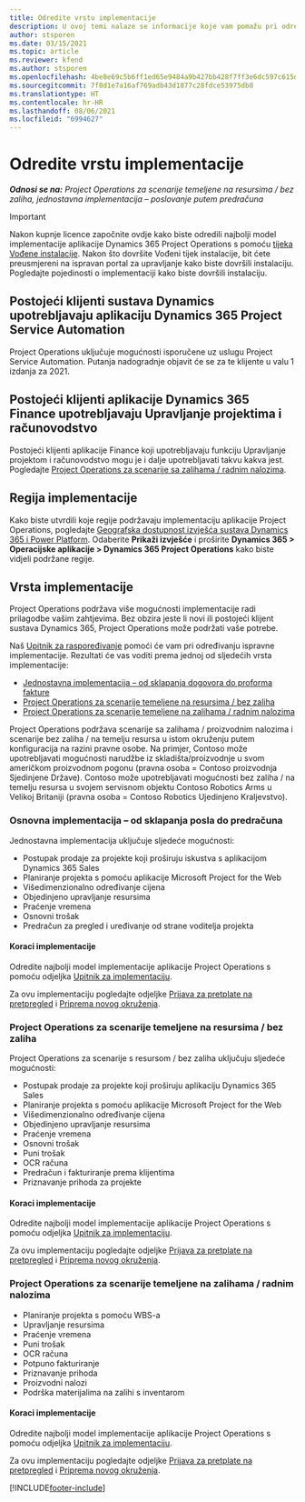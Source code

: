 ```yaml
---
title: Odredite vrstu implementacije
description: U ovoj temi nalaze se informacije koje vam pomažu pri određivanju ispravne vrste implementacije projektnih operacija za vašu tvrtku.
author: stsporen
ms.date: 03/15/2021
ms.topic: article
ms.reviewer: kfend
ms.author: stsporen
ms.openlocfilehash: 4be8e69c5b6ff1ed65e9484a9b427bb428f7ff3e6dc597c615d5586da52867ef
ms.sourcegitcommit: 7f8d1e7a16af769adb43d1877c28fdce53975db8
ms.translationtype: HT
ms.contentlocale: hr-HR
ms.lasthandoff: 08/06/2021
ms.locfileid: "6994627"
---
```

# <a name="determine-your-deployment-type"></a>Odredite vrstu implementacije

_**Odnosi se na:** Project Operations za scenarije temeljene na resursima / bez zaliha, jednostavna implementacija – poslovanje putem predračuna_

> [!IMPORTANT]
> Nakon kupnje licence započnite ovdje kako biste odredili najbolji model implementacije aplikacije Dynamics 365 Project Operations s pomoću [tijeka Vođene instalacije](https://aka.ms/provisionprojectoperations).
> Nakon što dovršite Vođeni tijek instalacije, bit ćete preusmjereni na ispravan portal za upravljanje kako biste dovršili instalaciju. Pogledajte pojedinosti o implementaciji kako biste dovršili instalaciju.


## <a name="existing-customers-of-dynamics-using-dynamics-365-project-service-automation"></a>Postojeći klijenti sustava Dynamics upotrebljavaju aplikaciju Dynamics 365 Project Service Automation
Project Operations uključuje mogućnosti isporučene uz uslugu Project Service Automation. Putanja nadogradnje objavit će se za te klijente u valu 1 izdanja za 2021.

## <a name="existing-customers-of-dynamics-365-finance-using-project-management-and-accounting"></a>Postojeći klijenti aplikacije Dynamics 365 Finance upotrebljavaju Upravljanje projektima i računovodstvo 

Postojeći klijenti aplikacije Finance koji upotrebljavaju funkciju Upravljanje projektom i računovodstvo mogu je i dalje upotrebljavati takvu kakva jest. Pogledajte [Project Operations za scenarije sa zalihama / radnim nalozima](#pma).


## <a name="deployment-regions"></a>Regija implementacije
Kako biste utvrdili koje regije podržavaju implementaciju aplikacije Project Operations, pogledajte [Geografska dostupnost izvješća sustava Dynamics 365 i Power Platform](https://dynamics.microsoft.com/en-us/geographic-availability/). Odaberite **Prikaži izvješće** i proširite **Dynamics 365 > Operacijske aplikacije > Dynamics 365 Project Operations** kako biste vidjeli podržane regije.

## <a name="deployment-types"></a>Vrsta implementacije
Project Operations podržava više mogućnosti implementacije radi prilagodbe vašim zahtjevima. Bez obzira jeste li novi ili postojeći klijent sustava Dynamics 365, Project Operations može podržati vaše potrebe.

Naš [Upitnik za raspoređivanje](https://aka.ms/provisionprojectoperations) pomoći će vam pri određivanju ispravne implementacije. Rezultati će vas voditi prema jednoj od sljedećih vrsta implementacije:

- [Jednostavna implementacija – od sklapanja dogovora do proforma fakture](#lite)
- [Project Operations za scenarije temeljene na resursima / bez zaliha](#integrated)
- [Project Operations za scenarije temeljene na zalihama / radnim nalozima](#pma)

Project Operations podržava scenarije sa zalihama / proizvodnim nalozima i scenarije bez zaliha / na temelju resursa u istom okruženju putem konfiguracija na razini pravne osobe. Na primjer, Contoso može upotrebljavati mogućnosti narudžbe iz skladišta/proizvodnje u svom američkom proizvodnom pogonu (pravna osoba = Contoso proizvodnja Sjedinjene Države). Contoso može upotrebljavati mogućnosti bez zaliha / na temelju resursa u svojem servisnom objektu Contoso Robotics Arms u Velikoj Britaniji (pravna osoba = Contoso Robotics Ujedinjeno Kraljevstvo).

### <a name="lite-deployment---deal-to-proforma-invoicing"></a><a  name="lite"></a>Osnovna implementacija – od sklapanja posla do predračuna

Jednostavna implementacija uključuje sljedeće mogućnosti:

- Postupak prodaje za projekte koji proširuju iskustva s aplikacijom Dynamics 365 Sales
- Planiranje projekta s pomoću aplikacije Microsoft Project for the Web
- Višedimenzionalno određivanje cijena
- Objedinjeno upravljanje resursima
- Praćenje vremena
- Osnovni trošak
- Predračun za pregled i uređivanje od strane voditelja projekta 

#### <a name="deployment-steps"></a>Koraci implementacije
Odredite najbolji model implementacije aplikacije Project Operations s pomoću odjeljka [Upitnik za implementaciju](https://aka.ms/provisionprojectoperations).

Za ovu implementaciju pogledajte odjeljke [Prijava za pretplate na pretpregled](lite-preview-subscription-sign-up.md) i [Priprema novog okruženja](lite-deployment.md). 


### <a name="project-operations-for-resourcenon-stocked-scenarios"></a><a name="integrated"></a>Project Operations za scenarije temeljene na resursima / bez zaliha
Project Operations za scenarije s resursom / bez zaliha uključuju sljedeće mogućnosti:
 
- Postupak prodaje za projekte koji proširuju aplikaciju Dynamics 365 Sales
- Planiranje projekta s pomoću aplikacije Microsoft Project for the Web
- Višedimenzionalno određivanje cijena
- Objedinjeno upravljanje resursima
- Praćenje vremena
- Osnovni trošak
- Puni trošak
- OCR računa
- Predračun i fakturiranje prema klijentima 
- Priznavanje prihoda za projekte

#### <a name="deployment-steps"></a>Koraci implementacije
Odredite najbolji model implementacije aplikacije Project Operations s pomoću odjeljka [Upitnik za implementaciju](https://aka.ms/provisionprojectoperations).

Za ovu implementaciju pogledajte odjeljke [Prijava za pretplate na pretpregled](resource-sign-up-preview-subscription.md) i [Priprema novog okruženja](resource-provision-new-environment.md). 


### <a name="project-operations-for-stockedproduction-order-scenarios"></a><a name="pma"></a>Project Operations za scenarije temeljene na zalihama / radnim nalozima

- Planiranje projekta s pomoću WBS-a
- Upravljanje resursima
- Praćenje vremena
- Puni trošak
- OCR računa
- Potpuno fakturiranje
- Priznavanje prihoda
- Proizvodni nalozi
- Podrška materijalima na zalihi s inventarom

#### <a name="deployment-steps"></a>Koraci implementacije
Odredite najbolji model implementacije aplikacije Project Operations s pomoću odjeljka [Upitnik za implementaciju](https://aka.ms/provisionprojectoperations).

Za ovu implementaciju pogledajte odjeljke [Prijava za pretplate na pretpregled](/dynamics365/fin-ops-core/dev-itpro/dev-tools/sign-up-preview-subscription?toc=%2fdynamics365%2ffinance%2ftoc.json) i [Priprema novog okruženja](/dynamics365/fin-ops-core/dev-itpro/deployment/deploy-demo-environment?toc=%2fdynamics365%2ffinance%2ftoc.json). 



[!INCLUDE[footer-include](../includes/footer-banner.md)]